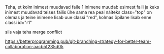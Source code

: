Teha, et kolm inimest muudavad faile
1 inimene muudab esimest faili
ja kaks inimest muudavad teises failis ühe sama rea peal näiteks class="top" on olemas ja teine inimene lisab uue classi "red", kolmas õpilane lisab enne classi id="r1"

siis vaja teha merge conflict

https://betterprogramming.pub/git-branching-strategy-for-better-team-collaboration-aacb5f235d05
